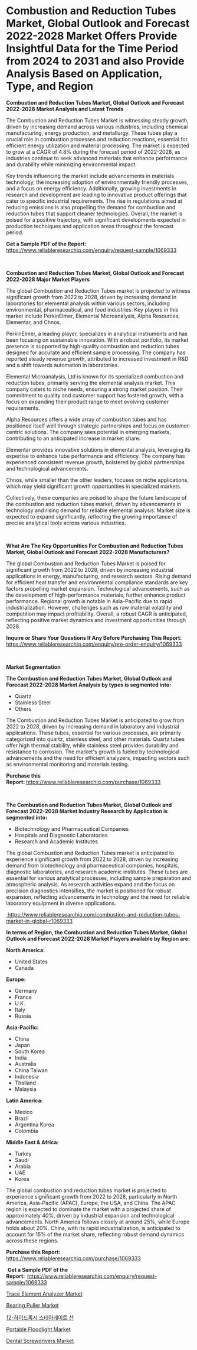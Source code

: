 <p><h1>Combustion and Reduction Tubes Market, Global Outlook and Forecast 2022-2028 Market Offers Provide Insightful Data for the Time Period from 2024 to 2031 and also Provide Analysis Based on Application, Type, and Region</h1></p><p><strong>Combustion and Reduction Tubes Market, Global Outlook and Forecast 2022-2028 Market Analysis and Latest Trends</strong></p>
<p><p>The Combustion and Reduction Tubes Market is witnessing steady growth, driven by increasing demand across various industries, including chemical manufacturing, energy production, and metallurgy. These tubes play a crucial role in combustion processes and reduction reactions, essential for efficient energy utilization and material processing. The market is expected to grow at a CAGR of 4.8% during the forecast period of 2022-2028, as industries continue to seek advanced materials that enhance performance and durability while minimizing environmental impact.</p><p>Key trends influencing the market include advancements in materials technology, the increasing adoption of environmentally friendly processes, and a focus on energy efficiency. Additionally, growing investments in research and development are leading to innovative product offerings that cater to specific industrial requirements. The rise in regulations aimed at reducing emissions is also propelling the demand for combustion and reduction tubes that support cleaner technologies. Overall, the market is poised for a positive trajectory, with significant developments expected in production techniques and application areas throughout the forecast period.</p></p>
<p><strong>Get a Sample PDF of the Report:&nbsp;</strong> <a href="https://www.reliableresearchiq.com/enquiry/request-sample/1069333">https://www.reliableresearchiq.com/enquiry/request-sample/1069333</a></p>
<p>&nbsp;</p>
<p><strong>Combustion and Reduction Tubes Market, Global Outlook and Forecast 2022-2028 Major Market Players</strong></p>
<p><p>The global Combustion and Reduction Tubes market is projected to witness significant growth from 2022 to 2028, driven by increasing demand in laboratories for elemental analysis within various sectors, including environmental, pharmaceutical, and food industries. Key players in this market include PerkinElmer, Elemental Microanalysis, Alpha Resources, Elementar, and Chnos.</p><p>PerkinElmer, a leading player, specializes in analytical instruments and has been focusing on sustainable innovation. With a robust portfolio, its market presence is supported by high-quality combustion and reduction tubes designed for accurate and efficient sample processing. The company has reported steady revenue growth, attributed to increased investment in R&D and a shift towards automation in laboratories.</p><p>Elemental Microanalysis, Ltd is known for its specialized combustion and reduction tubes, primarily serving the elemental analysis market. This company caters to niche needs, ensuring a strong market position. Their commitment to quality and customer support has fostered growth, with a focus on expanding their product range to meet evolving customer requirements.</p><p>Alpha Resources offers a wide array of combustion tubes and has positioned itself well through strategic partnerships and focus on customer-centric solutions. The company sees potential in emerging markets, contributing to an anticipated increase in market share.</p><p>Elementar provides innovative solutions in elemental analysis, leveraging its expertise to enhance tube performance and efficiency. The company has experienced consistent revenue growth, bolstered by global partnerships and technological advancements.</p><p>Chnos, while smaller than the other leaders, focuses on niche applications, which may yield significant growth opportunities in specialized markets.</p><p>Collectively, these companies are poised to shape the future landscape of the combustion and reduction tubes market, driven by advancements in technology and rising demand for reliable elemental analysis. Market size is expected to expand significantly, reflecting the growing importance of precise analytical tools across various industries.</p></p>
<p>&nbsp;</p>
<p><strong>What Are The Key Opportunities For Combustion and Reduction Tubes Market, Global Outlook and Forecast 2022-2028 Manufacturers?</strong></p>
<p><p>The global Combustion and Reduction Tubes Market is poised for significant growth from 2022 to 2028, driven by increasing industrial applications in energy, manufacturing, and research sectors. Rising demand for efficient heat transfer and environmental compliance standards are key factors propelling market expansion. Technological advancements, such as the development of high-performance materials, further enhance product performance. Regional growth is notable in Asia-Pacific due to rapid industrialization. However, challenges such as raw material volatility and competition may impact profitability. Overall, a robust CAGR is anticipated, reflecting positive market dynamics and investment opportunities through 2028.</p></p>
<p><strong>Inquire or Share Your Questions If Any Before Purchasing This Report:</strong> <a href="https://www.reliableresearchiq.com/enquiry/pre-order-enquiry/1069333">https://www.reliableresearchiq.com/enquiry/pre-order-enquiry/1069333</a></p>
<p>&nbsp;</p>
<p><strong>Market Segmentation</strong></p>
<p><strong>The Combustion and Reduction Tubes Market, Global Outlook and Forecast 2022-2028 Market Analysis by types is segmented into:</strong></p>
<p><ul><li>Quartz</li><li>Stainless Steel</li><li>Others</li></ul></p>
<p><p>The Combustion and Reduction Tubes Market is anticipated to grow from 2022 to 2028, driven by increasing demand in laboratory and industrial applications. These tubes, essential for various processes, are primarily categorized into quartz, stainless steel, and other materials. Quartz tubes offer high thermal stability, while stainless steel provides durability and resistance to corrosion. The market's growth is fueled by technological advancements and the need for efficient analyzers, impacting sectors such as environmental monitoring and materials testing.</p></p>
<p><strong>Purchase this Report:&nbsp;</strong><a href="https://www.reliableresearchiq.com/purchase/1069333">https://www.reliableresearchiq.com/purchase/1069333</a></p>
<p>&nbsp;</p>
<p><strong>The Combustion and Reduction Tubes Market, Global Outlook and Forecast 2022-2028 Market Industry Research by Application is segmented into:</strong></p>
<p><ul><li>Biotechnology and Pharmaceutical Companies</li><li>Hospitals and Diagnostic Laboratories</li><li>Research and Academic Institutes</li></ul></p>
<p><p>The global Combustion and Reduction Tubes market is anticipated to experience significant growth from 2022 to 2028, driven by increasing demand from biotechnology and pharmaceutical companies, hospitals, diagnostic laboratories, and research academic institutes. These tubes are essential for various analytical processes, including sample preparation and atmospheric analysis. As research activities expand and the focus on precision diagnostics intensifies, the market is positioned for robust expansion, reflecting advancements in technology and the need for reliable laboratory equipment in diverse applications.</p></p>
<p><a href="https://www.reliableresearchiq.com/combustion-and-reduction-tubes-market-in-global-r1069333">&nbsp;https://www.reliableresearchiq.com/combustion-and-reduction-tubes-market-in-global-r1069333</a></p>
<p><strong>In terms of Region, the Combustion and Reduction Tubes Market, Global Outlook and Forecast 2022-2028 Market Players available by Region are:</strong></p>
<p>
    <p> <strong> North America: </strong>
        <ul>
            <li>United States</li>
            <li>Canada</li>
        </ul>
        </p> 
    <p> <strong> Europe: </strong>
        <ul>
            <li>Germany</li>
            <li>France</li>
            <li>U.K.</li>
            <li>Italy</li>
            <li>Russia</li>
        </ul>
        </p> 
    <p> <strong> Asia-Pacific: </strong>
        <ul>
            <li>China</li>
            <li>Japan</li>
            <li>South Korea</li>
            <li>India</li>
            <li>Australia</li>
            <li>China Taiwan</li>
            <li>Indonesia</li>
            <li>Thailand</li>
            <li>Malaysia</li>
        </ul>
        </p> 
    <p> <strong> Latin America: </strong>
        <ul>
            <li>Mexico</li>
            <li>Brazil</li>
            <li>Argentina Korea</li>
            <li>Colombia</li>
        </ul>
        </p> 
    <p> <strong> Middle East & Africa: </strong>
        <ul>
            <li>Turkey</li>
            <li>Saudi</li>
            <li>Arabia</li>
            <li>UAE</li>
            <li>Korea</li>
        </ul>
    </p>
    </p>
<p><p>The global combustion and reduction tubes market is projected to experience significant growth from 2022 to 2028, particularly in North America, Asia-Pacific (APAC), Europe, the USA, and China. The APAC region is expected to dominate the market with a projected share of approximately 40%, driven by industrial expansion and technological advancements. North America follows closely at around 25%, while Europe holds about 20%. China, with its rapid industrialization, is anticipated to account for 15% of the market share, reflecting robust demand dynamics across these regions.</p></p>
<p><strong>Purchase this Report: </strong><a href="https://www.reliableresearchiq.com/purchase/1069333">https://www.reliableresearchiq.com/purchase/1069333</a></p>
<p>&nbsp;<strong>Get a Sample PDF of the Report:&nbsp;&nbsp;</strong><a href="https://www.reliableresearchiq.com/enquiry/request-sample/1069333">https://www.reliableresearchiq.com/enquiry/request-sample/1069333</a></p>
<p><strong></strong></p>
<p><p><a href="https://www.linkedin.com/pulse/trace-element-analyzer-market-size-growth-industry-analysis-lztxe?trackingId=U0KZGZy4RAG6j8CP%2BfsVzQ%3D%3D">Trace Element Analyzer Market</a></p><p><a href="https://www.linkedin.com/pulse/bearing-puller-market-size-share-trends-analysis-report-product-5zele?trackingId=mRc4PBOxR%2B26HRowcQuIbQ%3D%3D">Bearing Puller Market</a></p><p><a href="https://github.com/sougarounis/Market-Research-Report-List-6/blob/main/6139590108436.md">12-하이드록시 스테아레이트 산</a></p><p><a href="https://www.linkedin.com/pulse/portable-floodlight-market-growth-outlook-from-2024-2031-x4moe?trackingId=mAz7aghwScqDMI%2FRoR0PPw%3D%3D">Portable Floodlight Market</a></p><p><a href="https://www.linkedin.com/pulse/global-dental-screwdrivers-market-focus-application-end-use-5oshe?trackingId=ypbPJ%2BEiTRukAQq4O5Y7kA%3D%3D">Dental Screwdrivers Market</a></p></p>